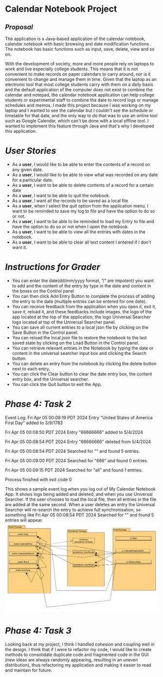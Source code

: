 # Calendar Notebook Project

## *Proposal*
The application is a Java-based application of the calendar notebook, calendar notebook with basic browsing and date modification functions . The notebook has basic functions such as input, save, delete, view and so on.

With the development of society, more and more people rely on laptops to work and live especially college students. This means that it is not convenient to make records on paper calendars to carry around, nor is it convenient to change and manage them in time. Given that the laptop as an electronic tool that most college students carry with them on a daily basis and the default application of the computer does not exist to combine the calendar and notepad, the calendar notebook application can help college students or experimental staff to combine the date to record logs or manage schedules and memos. I made this project because I was working on my laptop and I wanted to see the calendar but I couldn't see the schedule or timetable for that date, and the only way to do that was to use an online tool such as Google Calendar, which can't be done with a local offline tool. I wanted to implement this feature through Java and that's why I developed this application.


# *User Stories* 
- As a **user**, I would like to be able to enter the contents of a record on any given date. 
- As a **user**, I would like to be able to view what was recorded on any date for a particular date. 
- As a **user**, I want to be able to delete contents of a record for a certain date 
- As a **user**, I want to be able to quit the notebook.
- As a **user**, I want all the records to be saved as a local file 
- As a **user**, when I select the quit option from the application menu, I want to be reminded to save my log to file and have the option to do so or not.
- As a **user**, I want to be able to be reminded to load my Entry to file and have the option to do so or not when I open the notebook.
- As a **user**, I want to be able to view all the entries with dates in the notebook.
- As a **user**, I want to be able to clear all text content I entered if I don't want it.

# *Instructions for Grader*
- You can enter the date(dd/mm/yyyy format, ”/“ are impotent) you want to add and the content of the entry by type in the date and content in the boxes on the Control panel
- You can then click Add Entry Button to complete the process of adding the entry to the date (multiple entries can be entered for one date).
- You can receive feedback from the application when you open it, exit it, save it, reload it, and these feedbacks include images. the logo of the app located at the top of the application, the logo Universal Searcher logo located at top of the Universal Searcher panel.
- You can save all current entries to a local json file by clicking on the Save Button in the Control panel.
- You can reload the local json file to restore the notebook to the last saved state by clicking on the Load Button in the Control panel.
- You can retrieve relevant entries in the Notebook by typing the date or content in the universal searcher input box and clicking the Search button.
- You can delete an entry from the notebook by clicking the delete button next to each entry.
- You can click the Clear button to clear the date entry box, the content entry box, and the Universal searcher.
- You can click the Quit button to exit the App.

# *Phase 4: Task 2*
Event Log:
Fri Apr 05 00:08:19 PDT 2024
Entry "United States of America First Day" added to 3/9/1783

Fri Apr 05 00:08:50 PDT 2024
Entry "66666666" added to 5/4/2024

Fri Apr 05 00:08:54 PDT 2024
Entry "66666666" deleted from 5/4/2024

Fri Apr 05 00:08:54 PDT 2024
Searched for "" and found 5 entries.

Fri Apr 05 00:09:00 PDT 2024
Searched for "666" and found 0 entries.

Fri Apr 05 00:09:15 PDT 2024
Searched for "all" and found 1 entries.


Process finished with exit code 0


This shows a sample event log when you log out of My Calendar Notebook App. It shows logs being added and deleted, and when you use Universal Searcher. 
If the user chooses to load the local file, then all entries in the file are added at the same second.
When a user deletes an entry the Universal Searcher will re-search the entry to achieve full synchronisation, so something like Fri Apr 05 00:08:54 PDT 2024
Searched for "" and found 5 entries will appear.
![UML_Design_Diagram.png](UML_Design_Diagram.png)

# *Phase 4: Task 3*
Looking back at my project, I think I handled cohesion and coupling well in the design. I think that if I were to
refactor my code, I would like to create methods to consolidate duplicate code and fragmented code in the GUI (new ideas 
are always randomly appearing, resulting in an uneven distribution), thus refactoring my application and making it easier
to read and maintain for future.
